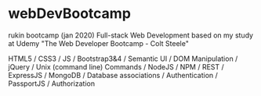 # webDevBootcamp
rukin bootcamp (jan 2020)
Full-stack Web Development based on my study at Udemy "The Web Developer Bootcamp - Colt Steele"

HTML5 / CSS3 / JS / Bootstrap3&4 / Semantic UI / DOM Manipulation / jQuery / Unix (command line) Commands / NodeJS / NPM / REST / ExpressJS / MongoDB / Database associations / Authentication / PassportJS / Authorization
